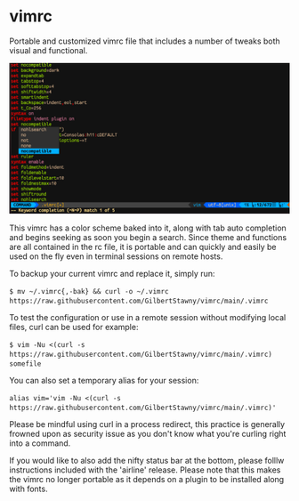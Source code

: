 # vimrc
Portable and customized vimrc file that includes a number of tweaks both visual and functional.

![screenshot](https://github.com/GilbertStawny/vimrc/blob/main/screen.png?raw=true)

This vimrc has a color scheme baked into it, along with tab auto completion and begins seeking as soon you begin a search. Since theme and functions are all contained in the rc file, it is portable and can quickly and easily be used on the fly even in terminal sessions on remote hosts.

To backup your current vimrc and replace it, simply run:

`$ mv ~/.vimrc{,-bak} && curl -o ~/.vimrc https://raw.githubusercontent.com/GilbertStawny/vimrc/main/.vimrc`

To test the configuration or use in a remote session without modifying local files, curl can be used for example:

`$ vim -Nu <(curl -s https://raw.githubusercontent.com/GilbertStawny/vimrc/main/.vimrc) somefile`

You can also set a temporary alias for your session:

`alias vim='vim -Nu <(curl -s https://raw.githubusercontent.com/GilbertStawny/vimrc/main/.vimrc)'`

Please be mindful using curl in a process redirect,  this practice is generally frowned upon as security issue as you don't know what you're curling right into a command.

If you would like to also add the nifty status bar at the bottom, please folllw instructions included with the 'airline' release. Please note that this makes the vimrc no longer portable as it depends on a plugin to be installed along with fonts.
